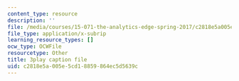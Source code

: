 ```yaml
---
content_type: resource
description: ''
file: /media/courses/15-071-the-analytics-edge-spring-2017/c2818e5a005e5cd18859864ec5d5639c_8hBr-bpykso.vtt
file_type: application/x-subrip
learning_resource_types: []
ocw_type: OCWFile
resourcetype: Other
title: 3play caption file
uid: c2818e5a-005e-5cd1-8859-864ec5d5639c
---
```

